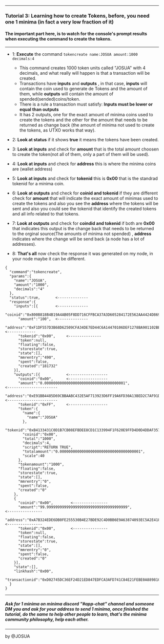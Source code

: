 ------------------------------------------------------------
### **Tutorial 3**: Learning how to create Tokens, before, **you need one 1 minima** (in fact a very low fraction of it)
#### The important part here, is to watch for the console's prompt results when executing the command to create the tokens.
------------------------------------------------------------
- 1: **Execute** the command ` tokencreate name:JOSUA amount:1000 decimals:4 ` 
  - This command creates 1000 token units called "JOSUA" with 4 decimals, and what really will happen is that a transaction will be created.
  - Transactions have **inputs** and **outputs** , in that case, **inputs** will contain the coin used to generate de Tokens and the amount of them, while **outputs** will contain the amount of spended(sended)coins/token. 
  - There is a rule a transaction must satisfy: **Inputs must be lower or equal than outputs**
  - It has 2 outputs, one for the exact amount of minima coins used to create the tokens and the other for the amount that needs to be returned as change back (the amount of minima not used to create the tokens, as UTXO works that way).

- 2: **Look at status** if it shows **true** it means the tokens have been created.
- 3: **Look at inputs** and check for **amount** that is the total amount choosen to create the token(not all of them, only a part of them will be used).
- 4: **Look at inputs** and check for **address** this is where the minima coins are (wallet address)
- 5: **Look at inputs** and check for **tokenid** this is **0x00** that is the standrad tokenid for a minima coin.
- 6: **Look at outputs** and check for **coinid and tokenid** if they are different check for **amount** that will indicate the exact amount of minimas used to create the tokens and also you see the **address** where the tokens will be sent and also you could see the tokenid that identify the created tokens and all info related to that tokens.
- 7: **Look at outputs** and check for **coindid and tokenid** if both are **0x00** that indicates this output is the change back that needs to be returned to the orginal source(The amounts of minima not spended) , **address** indicates where the change will be send back (a node has a lot of addresses).
- 8: **That's all** now check the response it was generated on my node, in your node maybe it can be different.

```
{
  "command":"tokencreate",
  "params":{
    "name":"JOSUA",
    "amount":"1000",
    "decimals":"4"
  },
  "status":true,       <--------------
  "response":{
    "inputs":[{        <--------------
      "coinid":"0x800B818B4B19A4AB05F8DD716CFFBCA37A3D605284172E562AA4424D869A17E9",
      "amount":"100",  <--------------
      "address":"0xF1DF557D3B68D62509CFA34DE7ED44C6A14470106DEF1278BA901102BEB67B66",          <-------------
      "tokenid":"0x00",     <---------------
      "token":null,
      "floating":false,
      "storestate":true,
      "state":[],
      "mmrentry":"490",
      "spent":false,
      "created":"181732"
    }],
    "outputs":[{            <------------------
      "coinid":"0x00",      <------------------
      "amount":"0.0000000000000000000000000000000000001",                                    <-----------------------
      "address":"0xE91BB4485D69CBBAABC432E5AF713923D6FF19A6FD30A13BED2C7AF91D30E5D7",        <-----------------------
      "tokenid":"0xFF",     <------------------
      "token":{
        "name":{
          "name":"JOSUA"
        },
        "tokenid":"0xB4133431C0D1B7CB08EFBDEE8CD1C133994F1F620E9FFD4D0D4DDAF357CBEFC0",
        "coinid":"0x00",
        "total":"1000",
        "decimals":4,
        "script":"RETURN TRUE",
        "totalamount":"0.0000000000000000000000000000000000001",
        "scale":40
      },
      "tokenamount":"1000",
      "floating":false,
      "storestate":true,
      "state":[],
      "mmrentry":"0",
      "spent":false,
      "created":"0"
    },
    {
      "coinid":"0x00",        <----------------
      "amount":"99.9999999999999999999999999999999999999",                                          <----------------
      "address":"0xA7B324EDE6DB0FE255530B4E27BDE92C4D0BB6E9A63874093EC5A2E4182E919E",               <----------------
      "tokenid":"0x00",       <----------------
      "token":null,
      "floating":false,
      "storestate":true,
      "state":[],
      "mmrentry":"0",
      "spent":false,
      "created":"0"
    }],
    "state":[],
    "linkhash":"0x00",
    "transactionid":"0xD02745DC36EF24D21ED847EDFCA3AFD741C84E21FEBE0A88981C8583D98E058E"
  }
}

```
------------------------------------------------------------
##### Ask for 1 minima on minima discord "#app-chat" channel and someone DM you and ask for your address to send 1 minima, once finished the tutorial, do the same to help other people to learn, that's the minima community philosophy, help each other.
------------------------------------------------------------

by @JOSUA
